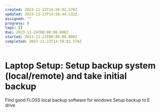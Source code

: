 ```yaml
---
created: 2023-11-23T14:58:02.576Z
updated: 2023-11-23T14:58:44.132Z
assigned: ""
progress: 0
tags: []
due: 2023-11-24T00:00:00.000Z
started: 2023-11-23T00:00:00.000Z
completed: 2023-11-23T14:58:02.576Z
---
```


# Laptop Setup: Setup backup system (local/remote) and take initial backup

FInd good FLOSS local backup software for windows
Setup backup to E drive
